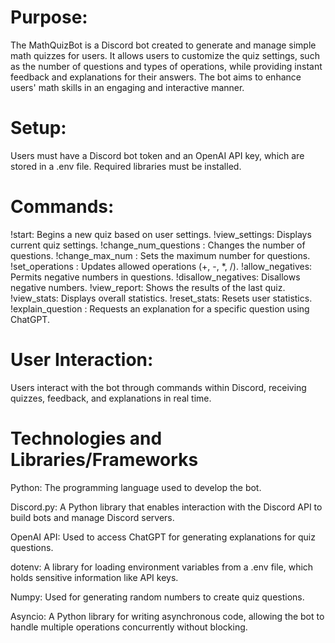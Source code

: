 Purpose:
=========
The MathQuizBot is a Discord bot created to generate and manage simple math quizzes for users. It allows users to customize the quiz settings, such as the number of questions and types of operations, while providing instant feedback and explanations for their answers. The bot aims to enhance users' math skills in an engaging and interactive manner.


Setup:
======
Users must have a Discord bot token and an OpenAI API key, which are stored in a .env file.
Required libraries must be installed.


Commands:
=========
  !start: Begins a new quiz based on user settings.
  !view_settings: Displays current quiz settings.
  !change_num_questions <number>: Changes the number of questions.
  !change_max_num <number>: Sets the maximum number for questions.
  !set_operations <operators>: Updates allowed operations (+, -, *, /).
  !allow_negatives: Permits negative numbers in questions.
  !disallow_negatives: Disallows negative numbers.
  !view_report: Shows the results of the last quiz.
  !view_stats: Displays overall statistics.
  !reset_stats: Resets user statistics.
  !explain_question <number>: Requests an explanation for a specific question using ChatGPT.


User Interaction:
=================
Users interact with the bot through commands within Discord, receiving quizzes, feedback, and explanations in real time.


Technologies and Libraries/Frameworks
=====================================
Python: The programming language used to develop the bot.

Discord.py: A Python library that enables interaction with the Discord API to build bots and manage Discord servers.

OpenAI API: Used to access ChatGPT for generating explanations for quiz questions.

dotenv: A library for loading environment variables from a .env file, which holds sensitive information like API keys.

Numpy: Used for generating random numbers to create quiz questions.

Asyncio: A Python library for writing asynchronous code, allowing the bot to handle multiple operations concurrently without blocking.

